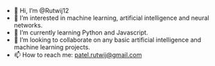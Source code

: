 - 👋 Hi, I’m @Rutwij12
- 👀 I’m interested in machine learning, artificial intelligence and neural networks. 
- 🌱 I’m currently learning Python and Javascript.
- 💞️ I’m looking to collaborate on any basic artificial intelligence and machine learning projects.
- 📫 How to reach me: patel.rutwij@gmail.com

<!---
Rutwij12/Rutwij12 is a ✨ special ✨ repository because its `README.md` (this file) appears on your GitHub profile.
You can click the Preview link to take a look at your changes.
--->
